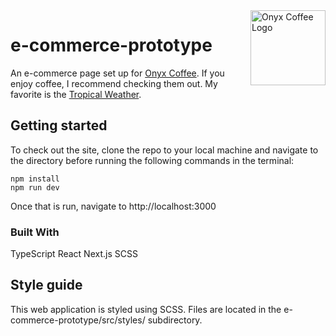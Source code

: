 <img src="./public/onyx-logo.avif" height=120 width=120 alt="Onyx Coffee Logo" align="right">

# e-commerce-prototype

An e-commerce page set up for [Onyx Coffee](https://onyxcoffeelab.com/). If you enjoy coffee, I recommend checking them out. My favorite is the [Tropical Weather](https://onyxcoffeelab.com/products/tropical-weather?variant=31862710173794).


## Getting started

To check out the site, clone the repo to your local machine and navigate to the directory before running the following commands in the terminal:

```shell
npm install
npm run dev
```

Once that is run, navigate to http://localhost:3000



### Built With
TypeScript
React
Next.js
SCSS


## Style guide

This web application is styled using SCSS. Files are located in the e-commerce-prototype/src/styles/ subdirectory.